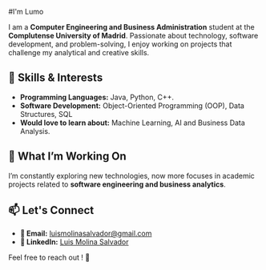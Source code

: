 #I'm Lumo

I am a **Computer Engineering and Business Administration** student at the **Complutense University of Madrid**. Passionate about technology, software development, and problem-solving, I enjoy working on projects that challenge my analytical and creative skills.  

## 🚀 Skills & Interests  
- **Programming Languages:** Java, Python, C++.  
- **Software Development:** Object-Oriented Programming (OOP), Data Structures, SQL  
- **Would love to learn about:** Machine Learning, AI and Business Data Analysis.

## 🎯 What I’m Working On  
I’m constantly exploring new technologies, now more focuses in academic projects related to **software engineering and business analytics**.  

## 📫 Let's Connect  
- **📧 Email:** [luismolinasalvador@gmail.com](mailto:luismolinasalvador@gmail.com)  
- **💼 LinkedIn:** [Luis Molina Salvador](https://www.linkedin.com/in/luis-molina-salvador/)  

Feel free to reach out ! 🚀  
